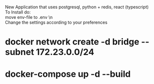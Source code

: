  New Application that uses postgresql, python + redis, react (typescript)  
 To Install do:  
 move env-file to .env \n  
 Change the settings according to your preferences  
 # docker network create -d bridge --subnet 172.23.0.0/24 <network-name>
 # docker-compose up -d --build 
